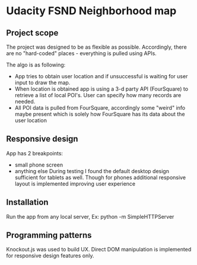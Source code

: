 # Udacity FSND Neighborhood map

## Project scope

The project was designed to be as flexible as possible. Accordingly, there are no "hard-coded" places - everything is pulled using APIs.

The algo is as following:
- App tries to obtain user location and if unsuccessful is waiting for user input to draw the map.
- When location is obtained app is using a 3-d party API (FourSquare) to retrieve a list of local POI's. User can specify how many records are needed.
- All POI data is pulled from FourSquare, accordingly some "weird" info maybe present which is solely how FourSquare has its data about the user location

## Responsive design

App has 2 breakpoints:
* small phone screen
* anything else
During testing I found the default desktop design sufficient for tablets as well.
Though for phones additional responsive layout is implemented improving user experience


## Installation

Run the app from any local server, Ex: python -m SimpleHTTPServer

## Programming patterns

Knockout.js was used to build UX. Direct DOM manipulation is implemented for responsive design features only.


